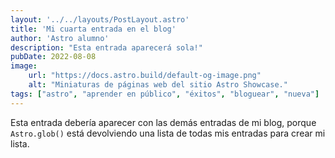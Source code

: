 ```yaml
---
layout: '../../layouts/PostLayout.astro'
title: 'Mi cuarta entrada en el blog'
author: 'Astro alumno'
description: "Esta entrada aparecerá sola!"
pubDate: 2022-08-08
image: 
    url: "https://docs.astro.build/default-og-image.png"
    alt: "Miniaturas de páginas web del sitio Astro Showcase."
tags: ["astro", "aprender en público", "éxitos", "bloguear", "nueva"]
---
```

Esta entrada debería aparecer con las demás entradas de mi blog, porque `Astro.glob()` está devolviendo una lista de todas mis entradas para crear mi lista.
